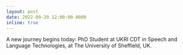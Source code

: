 ```yaml
---
layout: post
date: 2022-09-20 12:00:00-0000
inline: true
---
```


A new journey begins today: PhD Student at UKRI CDT in Speech and Language Technologies, at The University of Sheffield, UK.
